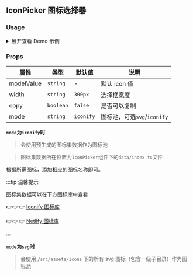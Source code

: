 ## IconPicker 图标选择器

### Usage

<details>
<summary>展开查看 Demo 示例</summary>

```vue
<template>
  <IconPicker />
</template>

<script>
import { IconPicker } from '@/components/IconPicker'
import { defineComponent } from 'vue'

export default defineComponent({
  components: { IconPicker }
})
</script>
```

</details>


### Props

| 属性       | 类型      | 默认值    | 说明                        |
| ---------- | --------- | --------- | --------------------------- |
| modelValue | `string`  | -         | 默认 icon 值                |
| width      | `string`  | `300px`   | 选择框宽度                  |
| copy       | `boolean` | `false`   | 是否可以复制                |
| mode       | `string`  | `iconify` | 图标池，可选`svg`/`iconify` |

**`mode`为`iconify`时**

> 会使用预生成的图标集数据作为图标池

> 图标集数据所在位置为`IconPicker`组件下的`data/index.ts`文件

根据所需图标，添加相应的图标名称即可。

:::tip 温馨提示

图标集数据可以在下方图标库中查看

👉👉👉 [Iconify 图标库](https://iconify.design)

👉👉👉 [Netlify 图标库](https://icones.netlify.app)

:::

**`mode`为`svg`时**

> 会使用 `/src/assets/icons` 下的所有 svg 图标（包含一级子目录）作为图标池

